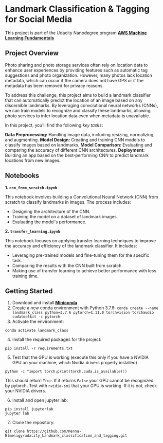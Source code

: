 # Landmark Classification & Tagging for Social Media

This project is part of the Udacity Nanodegree program [**AWS Machine Learning Fundamentals**](https://www.udacity.com/enrollment/nd189-aws-fundamentals)

## Project Overview

Photo sharing and photo storage services often rely on location data to enhance user experiences by providing features such as automatic tag suggestions and photo organization. However, many photos lack location metadata, which can occur if the camera does not have GPS or if the metadata has been removed for privacy reasons.

To address this challenge, this project aims to build a landmark classifier that can automatically predict the location of an image based on any discernible landmarks. By leveraging convolutional neural networks (CNNs), we can train models to recognize and classify these landmarks, allowing photo services to infer location data even when metadata is unavailable.

In this project, you'll find the following _key tasks_:

**Data Preprocessing:** Handling image data, including resizing, normalizing, and augmenting.
**Model Design:** Creating and training CNN models to classify images based on landmarks.
**Model Comparison:** Evaluating and comparing the accuracy of different CNN architectures.
**Deployment:** Building an app based on the best-performing CNN to predict landmark locations from new images.

## Notebooks

**1. `cnn_from_scratch.ipynb`**

This notebook involves building a Convolutional Neural Network (CNN) from scratch to classify landmarks in images. The process includes:

* Designing the architecture of the CNN.
* Training the model on a dataset of landmark images.
* Evaluating the model's performance.

**2. `transfer_learning.ipynb`**

This notebook focuses on applying transfer learning techniques to improve the accuracy and efficiency of the landmark classifier. It includes:

* Leveraging pre-trained models and fine-tuning them for the specific task.
* Comparing the results with the CNN built from scratch.
* Making use of transfer learning to achieve better performance with less training time.

## **Getting Started**

1. Download and install [**Miniconda**](https://docs.anaconda.com/miniconda/)
2. Create a new conda environment with Python 3.7.6:
```conda create --name landmark_class python=3.7.6 pytorch=1.11.0 torchvision torchaudio cudatoolkit -c pytorch```
3. Activate the environment:
   
`conda activate landmark_class`  

4. Install the required packages for the project:
   
`pip install -r requirements.txt`  

5. Test that the GPU is working (execute this only if you have a NVIDIA GPU on your machine, which Nvidia drivers properly installed)  

`python -c "import torch;print(torch.cuda.is_available())`  

This should return `True`. If it returns `False` your GPU cannot be recognized by pytorch. Test with `nvidia-smi` that your GPU is working. If it is not, check your NVIDIA drivers.  

6. Install and open jupyter lab:
```
pip install jupyterlab 
jupyter lab
```

7. Clone the repository:
   
`git clone https://github.com/Menna-Elmeligy/udacity_Landmark_classification_and_tagging.git`
